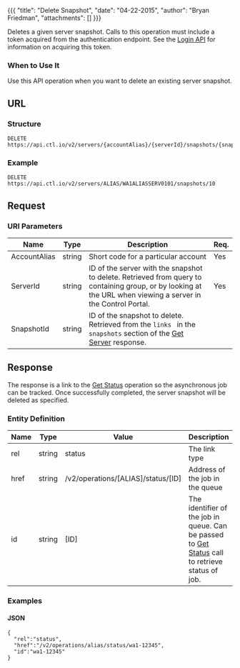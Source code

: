 {{{
  "title": "Delete Snapshot",
  "date": "04-22-2015",
  "author": "Bryan Friedman",
  "attachments": []
}}}

Deletes a given server snapshot. Calls to this operation must include a token acquired from the authentication endpoint. See the [Login API](../Authentication/login.md) for information on acquiring this token.

### When to Use It

Use this API operation when you want to delete an existing server snapshot.

## URL

### Structure

    DELETE https://api.ctl.io/v2/servers/{accountAlias}/{serverId}/snapshots/{snapshotId}

### Example

    DELETE https://api.ctl.io/v2/servers/ALIAS/WA1ALIASSERV0101/snapshots/10

## Request

### URI Parameters

| Name | Type | Description | Req. |
| --- | --- | --- | --- |
| AccountAlias | string | Short code for a particular account | Yes |
| ServerId | string | ID of the server with the snapshot to delete. Retrieved from query to containing group, or by looking at the URL when viewing a server in the Control Portal. | Yes |
| SnapshotId | string | ID of the snapshot to delete. Retrieved from the `links ` in the `snapshots` section of the [Get Server](../Servers/get-server.md) response. |

## Response

The response is a link to the [Get Status](../Queue/get-status.md) operation so the asynchronous job can be tracked. Once successfully completed, the server snapshot will be  deleted as specified.

### Entity Definition

| Name |Type | Value | Description |
| --- | --- | --- | --- |
| rel | string | status | The link type |
| href | string | /v2/operations/[ALIAS]/status/[ID] | Address of the job in the queue |
| id | string | [ID] | The identifier of the job in queue. Can be passed to [Get Status](../Queue/get-status.md) call to retrieve status of job. |

### Examples

#### JSON

    {
      "rel":"status",
      "href":"/v2/operations/alias/status/wa1-12345",
      "id":"wa1-12345"
    }
